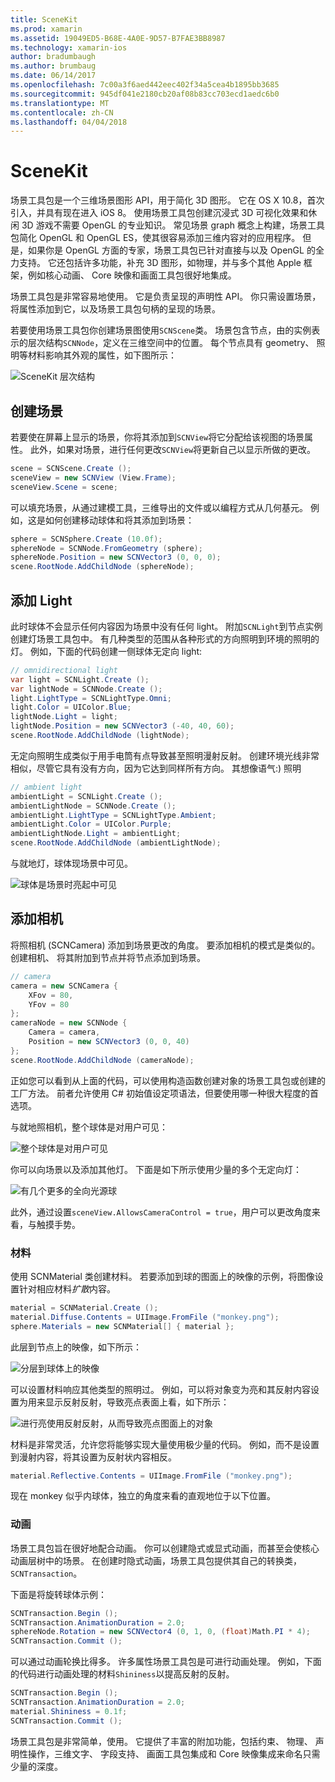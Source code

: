 ```yaml
---
title: SceneKit
ms.prod: xamarin
ms.assetid: 19049ED5-B68E-4A0E-9D57-B7FAE3BB8987
ms.technology: xamarin-ios
author: bradumbaugh
ms.author: brumbaug
ms.date: 06/14/2017
ms.openlocfilehash: 7c00a3f6aed442eec402f34a5cea4b1895bb3685
ms.sourcegitcommit: 945df041e2180cb20af08b83cc703ecd1aedc6b0
ms.translationtype: MT
ms.contentlocale: zh-CN
ms.lasthandoff: 04/04/2018
---
```

# <a name="scenekit"></a>SceneKit

场景工具包是一个三维场景图形 API，用于简化 3D 图形。 它在 OS X 10.8，首次引入，并具有现在进入 iOS 8。 使用场景工具包创建沉浸式 3D 可视化效果和休闲 3D 游戏不需要 OpenGL 的专业知识。 常见场景 graph 概念上构建，场景工具包简化 OpenGL 和 OpenGL ES，使其很容易添加三维内容对的应用程序。 但是，如果你是 OpenGL 方面的专家，场景工具包已针对直接与以及 OpenGL 的全力支持。 它还包括许多功能，补充 3D 图形，如物理，并与多个其他 Apple 框架，例如核心动画、 Core 映像和画面工具包很好地集成。

场景工具包是非常容易地使用。 它是负责呈现的声明性 API。 你只需设置场景，将属性添加到它，以及场景工具包句柄的呈现的场景。

若要使用场景工具包你创建场景图使用`SCNScene`类。 场景包含节点，由的实例表示的层次结构`SCNNode`，定义在三维空间中的位置。 每个节点具有 geometry、 照明等材料影响其外观的属性，如下图所示：

![](scenekit-images/image7.png "SceneKit 层次结构") 

## <a name="create-a-scene"></a>创建场景

若要使在屏幕上显示的场景，你将其添加到`SCNView`将它分配给该视图的场景属性。 此外，如果对场景，进行任何更改`SCNView`将更新自己以显示所做的更改。

```csharp
scene = SCNScene.Create ();
sceneView = new SCNView (View.Frame);
sceneView.Scene = scene;
```

可以填充场景，从通过建模工具，三维导出的文件或以编程方式从几何基元。 例如，这是如何创建移动球体和将其添加到场景：

```csharp
sphere = SCNSphere.Create (10.0f);
sphereNode = SCNNode.FromGeometry (sphere);
sphereNode.Position = new SCNVector3 (0, 0, 0);
scene.RootNode.AddChildNode (sphereNode);
```

## <a name="adding-light"></a>添加 Light

此时球体不会显示任何内容因为场景中没有任何 light。 附加`SCNLight`到节点实例创建灯场景工具包中。 有几种类型的范围从各种形式的方向照明到环境的照明的灯。 例如，下面的代码创建一侧球体无定向 light:

```csharp
// omnidirectional light
var light = SCNLight.Create ();
var lightNode = SCNNode.Create ();
light.LightType = SCNLightType.Omni;
light.Color = UIColor.Blue;
lightNode.Light = light;
lightNode.Position = new SCNVector3 (-40, 40, 60);
scene.RootNode.AddChildNode (lightNode);
```

无定向照明生成类似于用手电筒有点导致甚至照明漫射反射。 创建环境光线非常相似，尽管它具有没有方向，因为它达到同样所有方向。 其想像语气:) 照明

```csharp
// ambient light
ambientLight = SCNLight.Create ();
ambientLightNode = SCNNode.Create ();
ambientLight.LightType = SCNLightType.Ambient;
ambientLight.Color = UIColor.Purple;
ambientLightNode.Light = ambientLight;
scene.RootNode.AddChildNode (ambientLightNode);
```

与就地灯，球体现场景中可见。

![](scenekit-images/image8.png "球体是场景时亮起中可见")
 
## <a name="adding-a-camera"></a>添加相机

将照相机 (SCNCamera) 添加到场景更改的角度。 要添加相机的模式是类似的。 创建相机、 将其附加到节点并将节点添加到场景。

```csharp
// camera
camera = new SCNCamera {
    XFov = 80,
    YFov = 80
};
cameraNode = new SCNNode {
    Camera = camera,
    Position = new SCNVector3 (0, 0, 40)
};
scene.RootNode.AddChildNode (cameraNode);
```

正如您可以看到从上面的代码，可以使用构造函数创建对象的场景工具包或创建的工厂方法。 前者允许使用 C# 初始值设定项语法，但要使用哪一种很大程度的首选项。

与就地照相机，整个球体是对用户可见：

![](scenekit-images/image9.png "整个球体是对用户可见")
 
你可以向场景以及添加其他灯。 下面是如下所示使用少量的多个无定向灯：

![](scenekit-images/image10.png "有几个更多的全向光源球")
 
此外，通过设置`sceneView.AllowsCameraControl = true`，用户可以更改角度来看，与触摸手势。

### <a name="materials"></a>材料

使用 SCNMaterial 类创建材料。 若要添加到球的图面上的映像的示例，将图像设置针对相应材料*扩散*内容。

```csharp
material = SCNMaterial.Create ();
material.Diffuse.Contents = UIImage.FromFile ("monkey.png");
sphere.Materials = new SCNMaterial[] { material };
```

此层到节点上的映像，如下所示：

![](scenekit-images/image11.png "分层到球体上的映像")
 
可以设置材料响应其他类型的照明过。 例如，可以将对象变为亮和其反射内容设置为用来显示反射反射，导致亮点表面上看，如下所示：

![](scenekit-images/image12.png "进行亮使用反射反射，从而导致亮点图面上的对象")
 
材料是非常灵活，允许您将能够实现大量使用极少量的代码。 例如，而不是设置到漫射内容，将其设置为反射状内容相反。

```csharp
material.Reflective.Contents = UIImage.FromFile ("monkey.png");
```

现在 monkey 似乎内球体，独立的角度来看的直观地位于以下位置。

### <a name="animation"></a>动画

场景工具包旨在很好地配合动画。 你可以创建隐式或显式动画，而甚至会使核心动画层树中的场景。 在创建时隐式动画，场景工具包提供其自己的转换类， `SCNTransaction`。

下面是将旋转球体示例：

```csharp
SCNTransaction.Begin ();
SCNTransaction.AnimationDuration = 2.0;
sphereNode.Rotation = new SCNVector4 (0, 1, 0, (float)Math.PI * 4);
SCNTransaction.Commit ();
```

可以通过动画轮换比得多。 许多属性场景工具包是可进行动画处理。 例如，下面的代码进行动画处理的材料`Shininess`以提高反射的反射。

```csharp
SCNTransaction.Begin ();
SCNTransaction.AnimationDuration = 2.0;
material.Shininess = 0.1f;
SCNTransaction.Commit ();
```

场景工具包是非常简单，使用。 它提供了丰富的附加功能，包括约束、 物理、 声明性操作，三维文字、 字段支持、 画面工具包集成和 Core 映像集成来命名只需少量的深度。